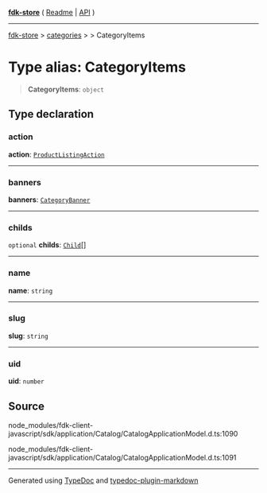 [**fdk-store**](../../../README.md) ( [Readme](../../../README.md) \| [API](../../../API.md) )

---

[fdk-store](../../../API.md) > [categories](../../README.md) > [<internal>](../README.md) > CategoryItems

# Type alias: CategoryItems

> **CategoryItems**: `object`

## Type declaration

### action

**action**: [`ProductListingAction`](../../../brands/internal_/type-aliases/type-alias.ProductListingAction.md)

---

### banners

**banners**: [`CategoryBanner`](type-alias.CategoryBanner.md)

---

### childs

`optional` **childs**: [`Child`](type-alias.Child.md)[]

---

### name

**name**: `string`

---

### slug

**slug**: `string`

---

### uid

**uid**: `number`

## Source

node_modules/fdk-client-javascript/sdk/application/Catalog/CatalogApplicationModel.d.ts:1090

node_modules/fdk-client-javascript/sdk/application/Catalog/CatalogApplicationModel.d.ts:1091

---

Generated using [TypeDoc](https://typedoc.org/) and [typedoc-plugin-markdown](https://www.npmjs.com/package/typedoc-plugin-markdown)
